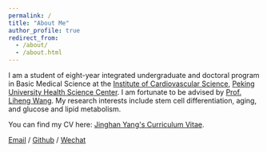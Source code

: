 ```yaml
---
permalink: /
title: "About Me"
author_profile: true
redirect_from: 
  - /about/
  - /about.html
---
```


I am a student of eight-year integrated undergraduate and doctoral program in Basic Medical Science at the [Institute of Cardiovascular Science](https://xxgs.bjmu.edu.cn/), [Peking University Health Science Center](https://www.bjmu.edu.cn/). I am fortunate to be advised by [Prof. Liheng Wang](https://xxgs.bjmu.edu.cn/szll/PI/396a052a7ceb456f9b12d37a9dc731ab.htm). My research interests include stem cell differentiation, aging, and glucose and lipid metabolism.

You can find my CV here: [Jinghan Yang's Curriculum Vitae](../assets/Resume.pdf).

[Email](mailto:2110305213@stu.pku.edu.cn) / [Github](https://github.com/JinghanYang127.github.io) / [Wechat](../images/wechat.JPG) 

